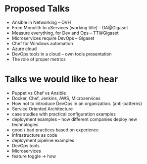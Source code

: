 Proposed Talks
==============
- Ansible in Networking – OVH
- From Monolith to uServices (working title) – DA@Gigaset
- Measure everything, for Dev and Ops – TT@Gigaset
- Microservices require DevOps – Gigaset
- Chef for Windows automation
- Azure cloud
- DevOps tools in a cloud – own tools presentation
- The role of proper metrics

Talks we would like to hear
===========================
- Puppet vs Chef vs Ansible
- Docker, Chef, Jenkins, AWS, Microservices
- How not to introduce DevOps in an organization. (anti-patterns)
- Service Oriented Architecture
- case studies with practical configuration examples
- deployment examples – how different companies deploy new technologies
- good / bad practices based on experience
- infrastructure as code
- deployment pipeline examples
- DevOps tools
- Microservices
- feature toggle -> how
